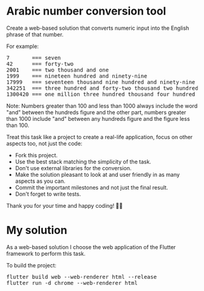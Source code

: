 # Arabic number conversion tool

Create a web-based solution that converts numeric input into the English phrase of that number. 

For example:
<pre>
7       === seven
42      === forty-two
2001    === two thousand and one
1999    === nineteen hundred and ninety-nine
17999   === seventeen thousand nine hundred and ninety-nine
342251  === three hundred and forty-two thousand two hundred and fifty-one
1300420 === one million three hundred thousand four hundred and twenty
</pre>

Note: Numbers greater than 100 and less than 1000 always include the word "and" between the hundreds figure and the other part, numbers greater than 1000 include "and" between any hundreds figure and the figure less than 100.

Treat this task like a project to create a real-life application, focus on other aspects too, not just the code:
- Fork this project.
- Use the best stack matching the simplicity of the task.
- Don't use external libraries for the conversion.
- Make the solution pleasant to look at and user friendly in as many aspects as you can.
- Commit the important milestones and not just the final result.
- Don't forget to write tests.

Thank you for your time and happy coding! 🧑‍💻

# My solution

As a web-based solution I choose the web application of the Flutter framework to perform this task.

To build the project:
<pre>
flutter build web --web-renderer html --release
flutter run -d chrome --web-renderer html
</pre>
